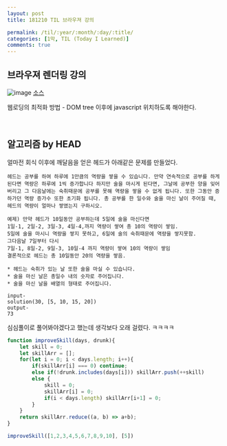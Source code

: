 ```yaml
---
layout: post
title: 181210 TIL 브라우져 강의

permalink: /til/:year/:month/:day/:title/
categories: [1막, TIL (Today I Learned)]
comments: true
---
```


## 브라우져 렌더링 강의

![image](https://user-images.githubusercontent.com/40848630/49780957-179c4e80-fd54-11e8-9c7e-d299d0af138b.png)
[소스](https://www.html5rocks.com/en/tutorials/internals/howbrowserswork/)

웹로딩의 최적화 방법 - DOM tree 이후에 javascript 위치하도록 해야한다. 

<br>

## 알고리즘 by HEAD

얼마전 회식 이후에 깨달음을 얻은 헤드가 아래같은 문제를 만들었다.

```
헤드는 공부를 하여 하루에 1만큼의 역량을 쌓을 수 있습니다. 만약 연속적으로 공부를 하게 된다면 역량은 하루에 1씩 증가합니다 하지만 술을 마시게 된다면, 그날에 공부한 양을 잊어버리고 그 다음날에는 숙취때문에 공부를 못해 역량을 쌓을 수 없게 됩니다. 또한 그동안 증하가던 역량 증가수 또한 초기화 됩니다. 총 공부를 한 일수와 술을 마신 날이 주어질 때, 헤드의 역량이 얼마나 쌓였는지 구하시오.

예제) 만약 헤드가 10일동안 공부하는데 5일에 술을 마신다면
1일-1, 2일-2, 3일-3, 4일-4,까지 역량이 쌓여 총 10의 역량이 쌓임.
5일에 술을 마시니 역량을 쌓지 못하고, 6일에 술의 숙취때문에 역량을 쌓지못함.
그다음날 7일부터 다시
7일-1, 8일-2, 9일-3, 10일-4 까지 역량이 쌓여 10의 역량이 쌓임
결론적으로 헤드는 총 10일동안 20의 역량을 쌓음.

* 헤드는 숙취가 있는 날 또한 술을 마실 수 있습니다.
* 술을 마신 날은 총일수 내의 숫자로 주어집니다.
* 술을 마신 날을 배열의 형태로 주어집니다.

input-
solution(30, [5, 10, 15, 20]) 
output-
73
```

심심풀이로 풀어봐야겠다고 했는데 생각보다 오래 걸렸다. ㅋㅋㅋㅋ

```javascript
function improveSkill(days, drunk){
    let skill = 0;
    let skillArr = [];
    for(let i = 0; i < days.length; i++){
        if(skillArr[i] === 0) continue;
        else if(!drunk.includes(days[i])) skillArr.push(++skill)
        else {
            skill = 0;
            skillArr[i] = 0;
            if(i < days.length) skillArr[i+1] = 0;
        }
    }
    return skillArr.reduce((a, b) => a+b);
}

improveSkill([1,2,3,4,5,6,7,8,9,10], [5])
```
